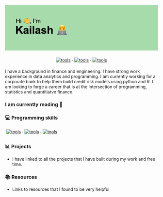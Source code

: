 ![Header](/header.png)

<p align="center">
  <a href="#">
    <img src="https://img.shields.io/badge/LinkedIn-0077B5?style=for-the-badge&logo=linkedin&logoColor=white" alt="tools" style="vertical-align:top; margin:6px 4px">
  </a> 
 <a href="#">
    <img src="https://img.shields.io/badge/Gmail-D14836?style=for-the-badge&logo=gmail&logoColor=white" alt="tools" style="vertical-align:top; margin:6px 4px">
  </a>
 <a href="#">
    <img src="https://img.shields.io/badge/Kaggle-20BEFF?style=for-the-badge&logo=Kaggle&logoColor=white" alt="tools" style="vertical-align:top; margin:6px 4px">
  </a>
</p>


I have a background in finance and engineering. I have strong work experience in data analytics and programming. I am currently working for a corporate bank to help them build credit risk models using python and R. I am looking to forge a career that is at the intersection of programming, statistics and quantitiatve finance.

### I am currently reading 📖



### 💻 Programming skills 
<p align="left">
 <a href="#">
    <img src="https://img.shields.io/badge/Python-14354C?style=for-the-badge&logo=python&logoColor=white" alt="tools" style="vertical-align:top; margin:6px 4px">
  </a>
 <a href="#">
    <img src="https://img.shields.io/badge/R-276DC3?style=for-the-badge&logo=r&logoColor=white" alt="tools" style="vertical-align:top; margin:6px 4px">
  </a> 
 <a href="#">
    <img src="https://img.shields.io/badge/MySQL-00000F?style=for-the-badge&logo=mysql&logoColor=white" alt="tools" style="vertical-align:top; margin:6px 4px">
  </a> 
</p>

### 📊 Projects 

- I have linked to all the projects that I have built during my work and free time.

### 📚 Resources 

- Links to resources that I found to be very helpful
